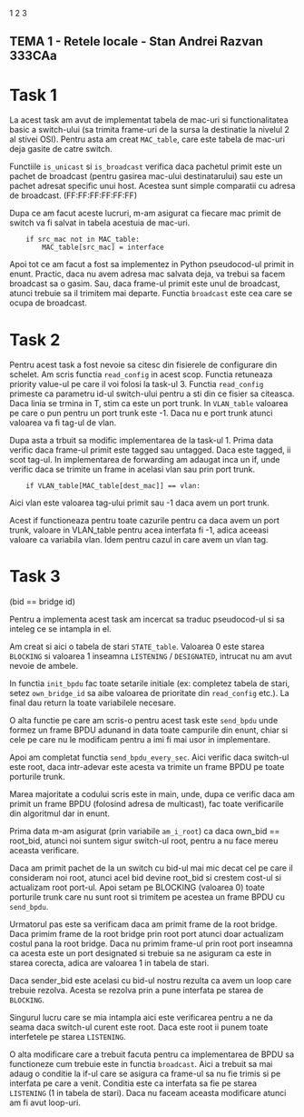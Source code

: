 1 2 3

## TEMA 1 - Retele locale - Stan Andrei Razvan 333CAa

# Task 1

La acest task am avut de implementat tabela de mac-uri si functionalitatea basic a switch-ului (sa trimita frame-uri de la sursa la destinatie la nivelul 2 al stivei OSI).
Pentru asta am creat `MAC_table`, care este tabela de mac-uri deja gasite de catre switch.

Functiile `is_unicast` si `is_broadcast` verifica daca pachetul primit este un pachet de broadcast (pentru gasirea mac-ului destinatarului) sau este un pachet adresat specific unui host. Acestea sunt simple comparatii cu adresa de broadcast. (FF:FF:FF:FF:FF:FF)

Dupa ce am facut aceste lucruri, m-am asigurat ca fiecare mac primit de switch va fi salvat in tabela acestuia de mac-uri.
```
    if src_mac not in MAC_table:
        MAC_table[src_mac] = interface
```
Apoi tot ce am facut a fost sa implementez in Python pseudocod-ul primit in enunt. Practic, daca nu avem adresa mac salvata deja, va trebui sa facem broadcast sa o gasim.
Sau, daca frame-ul primit este unul de broadcast, atunci trebuie sa il trimitem mai departe. Functia `broadcast` este cea care se ocupa de broadcast.

# Task 2

Pentru acest task a fost nevoie sa citesc din fisierele de configurare din schelet. Am scris functia `read_config` in acest scop.
Functia retuneaza priority value-ul pe care il voi folosi la task-ul 3. Functia `read_config` primeste ca parametru id-ul switch-ului pentru a sti din ce fisier sa citeasca.
Daca linia se trmina in T, stim ca este un port trunk. In `VLAN_table` valoarea pe care o pun pentru un port trunk este -1.
Daca nu e port trunk atunci valoarea va fi tag-ul de vlan.

Dupa asta a trbuit sa modific implementarea de la task-ul 1. Prima data verific daca frame-ul primit este tagged sau untagged.
Daca este tagged, ii scot tag-ul.
In implementarea de forwarding am adaugat inca un if, unde verific daca se trimite un frame in acelasi vlan sau prin port trunk.
```
    if VLAN_table[MAC_table[dest_mac]] == vlan:
```
Aici vlan este valoarea tag-ului primit sau -1 daca avem un port trunk.

Acest if functioneaza pentru toate cazurile pentru ca daca avem un port trunk, valoare in VLAN_table pentru acea interfata fi -1, adica aceeasi valoare ca variabila vlan.
Idem pentru cazul in care avem un vlan tag.

# Task 3

(bid == bridge id)

Pentru a implementa acest task am incercat sa traduc pseudocod-ul si sa inteleg ce se intampla in el.

Am creat si aici o tabela de stari `STATE_table`. Valoarea 0 este starea `BLOCKING` si valoarea 1 inseamna `LISTENING` / `DESIGNATED`, intrucat nu am avut nevoie de ambele.

In functia `init_bpdu` fac toate setarile initiale (ex: completez tabela de stari, setez `own_bridge_id` sa aibe valoarea de prioritate din `read_config` etc.).
La final dau return la toate variabilele necesare.

O alta functie pe care am scris-o pentru acest task este `send_bpdu` unde formez un frame BPDU adunand in data toate campurile din enunt, chiar si cele pe care nu le modificam pentru a imi fi mai usor in implementare.

Apoi am completat functia `send_bpdu_every_sec`. Aici verific daca switch-ul este root, daca intr-adevar este acesta va trimite un frame BPDU pe toate porturile trunk. 

Marea majoritate a codului scris este in main, unde, dupa ce verific daca am primit un frame BPDU (folosind adresa de multicast), fac toate verificarile din algoritmul dar in enunt. 

Prima data m-am asigurat (prin variabile `am_i_root`) ca daca own_bid == root_bid, atunci noi suntem sigur switch-ul root, pentru a nu face mereu aceasta verificare.

Daca am primit pachet de la un switch cu bid-ul mai mic decat cel pe care il consideram noi root, atunci acel bid devine root_bid si crestem cost-ul si actualizam root port-ul. 
Apoi setam pe BLOCKING (valoarea 0) toate porturile trunk care nu sunt root si trimitem pe acestea un frame BPDU cu `send_bpdu`.

Urmatorul pas este sa verificam daca am primit frame de la root bridge. Daca primim frame de la root bridge prin root port atunci doar actualizam costul pana la root bridge. 
Daca nu primim frame-ul prin root port inseamna ca acesta este un port designated si trebuie sa ne asiguram ca este in starea corecta, adica are valoarea 1 in tabela de stari. 

Daca sender_bid este acelasi cu bid-ul nostru rezulta ca avem un loop care trebuie rezolva. Acesta se rezolva prin a pune interfata pe starea de `BLOCKING`.

Singurul lucru care se mia intampla aici este verificarea pentru a ne da seama daca switch-ul curent este root. Daca este root ii punem toate interfetele pe starea `LISTENING`.

O alta modificare care a trebuit facuta pentru ca implementarea de BPDU sa functioneze cum trebuie este in functia `broadcast`. Aici a trebuit sa mai adaug o conditie la if-ul care se asigura ca frame-ul sa nu fie trimis si pe interfata pe care a venit.
Conditia este ca interfata sa fie pe starea `LISTENING` (1 in tabela de stari). Daca nu faceam aceasta modificare atunci am fi avut loop-uri.
















